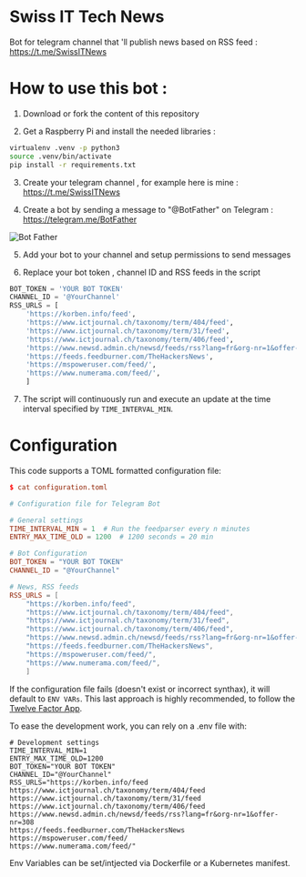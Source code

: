 # Swiss IT Tech News
Bot for telegram channel that 'll publish news based on RSS feed : 
https://t.me/SwissITNews

# How to use this bot :

1) Download or fork the content of this repository

2) Get a Raspberry Pi and install the needed libraries : 

```bash
virtualenv .venv -p python3
source .venv/bin/activate
pip install -r requirements.txt
```

3) Create your telegram channel , for example here is mine : 
https://t.me/SwissITNews

4) Create a bot by sending a message to "@BotFather" on Telegram : https://telegram.me/BotFather

![Bot Father](https://cdn1.telesco.pe/file/NZabVMBzG_0Rntl0ZsfxwQHwpbwdyznyiF-TLzQu7vdYlr8FcuQPbAxuhZRGYjkQUL-WkfdrmqDWiRsVaiM_CVC_Ugb6_2EYdPITtANtCTqXusUUTyXQzzGA9hYaZuahAwYm27-aaBgoh-zs3lXO3UfluRrQNeO0CiijcpNtEJI3ug1aVjyOICWdLsz4awsD92acA8VctWGyF7ZWRgQnpGdbfDkChucbh9BnPfTlxB8LeAVZmAV7YqF6eG910usqlImOPdRZGIJq2Ky42hc55ZbELry3t_bx4Rxbev8DQLM9iQhoKzmAjZ2m02DEgaCPKMIZ4X-hbOj2X87zgyTWmA.jpg)

5) Add your bot to your channel and setup permissions to send messages

6) Replace your bot token , channel ID and RSS feeds in the script 

```python
BOT_TOKEN = 'YOUR BOT TOKEN'
CHANNEL_ID = '@YourChannel'
RSS_URLS = [
    'https://korben.info/feed',
    'https://www.ictjournal.ch/taxonomy/term/404/feed',
    'https://www.ictjournal.ch/taxonomy/term/31/feed',
    'https://www.ictjournal.ch/taxonomy/term/406/feed',
    'https://www.newsd.admin.ch/newsd/feeds/rss?lang=fr&org-nr=1&offer-nr=308',
    'https://feeds.feedburner.com/TheHackersNews',
    'https://mspoweruser.com/feed/',
    'https://www.numerama.com/feed/',
    ]
```

7) The script will continuously run and execute an update at the time interval specified by `TIME_INTERVAL_MIN`.

# Configuration
This code supports a TOML formatted configuration file:
```toml
$ cat configuration.toml

# Configuration file for Telegram Bot

# General settings
TIME_INTERVAL_MIN = 1  # Run the feedparser every n minutes
ENTRY_MAX_TIME_OLD = 1200  # 1200 seconds = 20 min

# Bot Configuration
BOT_TOKEN = "YOUR BOT TOKEN"
CHANNEL_ID = "@YourChannel"

# News, RSS feeds
RSS_URLS = [
    "https://korben.info/feed",
    "https://www.ictjournal.ch/taxonomy/term/404/feed",
    "https://www.ictjournal.ch/taxonomy/term/31/feed",
    "https://www.ictjournal.ch/taxonomy/term/406/feed",
    "https://www.newsd.admin.ch/newsd/feeds/rss?lang=fr&org-nr=1&offer-nr=308",
    "https://feeds.feedburner.com/TheHackersNews",
    "https://mspoweruser.com/feed/",
    "https://www.numerama.com/feed/",
    ]
```

If the configuration file fails (doesn't exist or incorrect synthax), it will default to `ENV VARs`. This last approach is highly recommended, to follow the [Twelve Factor App](https://12factor.net).

To ease the development work, you can rely on a .env file with:

```
# Development settings
TIME_INTERVAL_MIN=1
ENTRY_MAX_TIME_OLD=1200
BOT_TOKEN="YOUR BOT TOKEN"
CHANNEL_ID="@YourChannel"
RSS_URLS="https://korben.info/feed
https://www.ictjournal.ch/taxonomy/term/404/feed
https://www.ictjournal.ch/taxonomy/term/31/feed
https://www.ictjournal.ch/taxonomy/term/406/feed
https://www.newsd.admin.ch/newsd/feeds/rss?lang=fr&org-nr=1&offer-nr=308
https://feeds.feedburner.com/TheHackersNews
https://mspoweruser.com/feed/
https://www.numerama.com/feed/"
```

Env Variables can be set/intjected via Dockerfile or a Kubernetes manifest.
